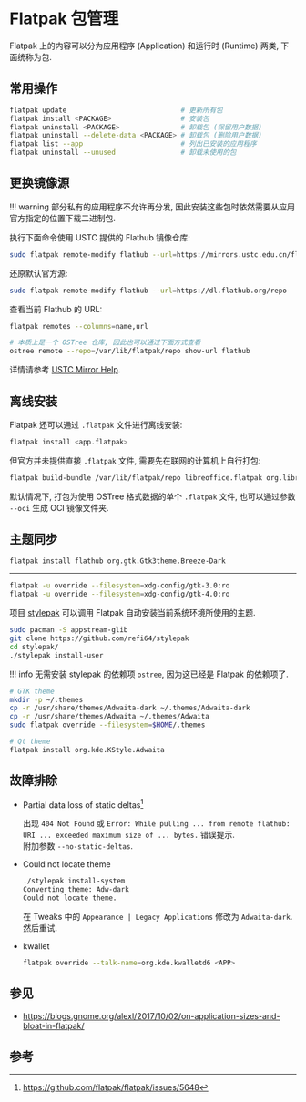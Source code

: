 # Flatpak 包管理

Flatpak 上的内容可以分为应用程序 (Application) 和运行时 (Runtime) 两类, 下面统称为包.

## 常用操作

```sh
flatpak update                            # 更新所有包
flatpak install <PACKAGE>                 # 安装包
flatpak uninstall <PACKAGE>               # 卸载包 (保留用户数据)
flatpak uninstall --delete-data <PACKAGE> # 卸载包 (删除用户数据)
flatpak list --app                        # 列出已安装的应用程序
flatpak uninstall --unused                # 卸载未使用的包
```

## 更换镜像源

!!! warning
    部分私有的应用程序不允许再分发, 因此安装这些包时依然需要从应用官方指定的位置下载二进制包.

执行下面命令使用 USTC 提供的 Flathub 镜像仓库:

```sh
sudo flatpak remote-modify flathub --url=https://mirrors.ustc.edu.cn/flathub
```

还原默认官方源:

```sh
sudo flatpak remote-modify flathub --url=https://dl.flathub.org/repo
```

查看当前 Flathub 的 URL:

```sh
flatpak remotes --columns=name,url

# 本质上是一个 OSTree 仓库, 因此也可以通过下面方式查看
ostree remote --repo=/var/lib/flatpak/repo show-url flathub
```

详情请参考 [USTC Mirror Help](https://mirrors.ustc.edu.cn/help/flathub.html).

## 离线安装

Flatpak 还可以通过 `.flatpak` 文件进行离线安装:

```sh
flatpak install <app.flatpak>
```

但官方并未提供直接 `.flatpak` 文件, 需要先在联网的计算机上自行打包:

```sh
flatpak build-bundle /var/lib/flatpak/repo libreoffice.flatpak org.libreoffice.LibreOffice stable
```

默认情况下, 打包为使用 OSTree 格式数据的单个 `.flatpak` 文件, 也可以通过参数 `--oci` 生成 OCI 镜像文件夹.

## 主题同步

```sh
flatpak install flathub org.gtk.Gtk3theme.Breeze-Dark
```

---

```sh
flatpak -u override --filesystem=xdg-config/gtk-3.0:ro
flatpak -u override --filesystem=xdg-config/gtk-4.0:ro
```

项目 [stylepak](https://github.com/refi64/stylepak) 可以调用 Flatpak 自动安装当前系统环境所使用的主题.

```sh
sudo pacman -S appstream-glib
git clone https://github.com/refi64/stylepak
cd stylepak/
./stylepak install-user
```

!!! info
    无需安装 stylepak 的依赖项 `ostree`, 因为这已经是 Flatpak 的依赖项了.

```sh
# GTK theme
mkdir -p ~/.themes
cp -r /usr/share/themes/Adwaita-dark ~/.themes/Adwaita-dark
cp -r /usr/share/themes/Adwaita ~/.themes/Adwaita
sudo flatpak override --filesystem=$HOME/.themes

# Qt theme
flatpak install org.kde.KStyle.Adwaita
```

## 故障排除

- Partial data loss of static deltas[^1]

    出现 `404 Not Found` 或 `Error: While pulling ... from remote flathub: URI ... exceeded maximum size of ... bytes.` 错误提示.  
     附加参数 `--no-static-deltas`.

- Could not locate theme

    ```sh
    ./stylepak install-system
    Converting theme: Adw-dark
    Could not locate theme.
    ```

    在 Tweaks 中的 `Appearance | Legacy Applications` 修改为 `Adwaita-dark`. 然后重试.

- kwallet

    ```sh
    flatpak override --talk-name=org.kde.kwalletd6 <APP>
    ```

## 参见

- <https://blogs.gnome.org/alexl/2017/10/02/on-application-sizes-and-bloat-in-flatpak/>

## 参考

[^1]: <https://github.com/flatpak/flatpak/issues/5648>
